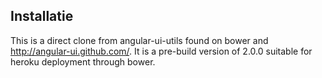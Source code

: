 ## Installatie
This is a direct clone from angular-ui-utils found on bower and http://angular-ui.github.com/.
It is a pre-build version of 2.0.0 suitable for heroku deployment through bower.

